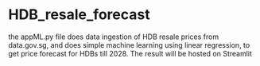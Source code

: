 # HDB_resale_forecast

the appML.py file does data ingestion of HDB resale prices from data.gov.sg, and does simple machine learning using linear regression, to get price forecast for HDBs till 2028. The result will be hosted on Streamlit
